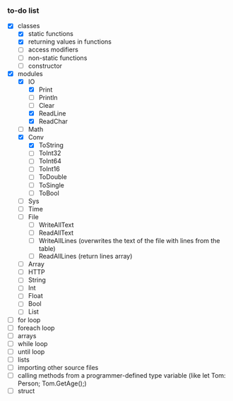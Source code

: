 ### to-do list 
- [x] classes
    - [x] static functions
    - [x] returning values in functions
    - [ ] access modifiers
    - [ ] non-static functions
    - [ ] constructor
- [x] modules
    - [x] IO
        - [x] Print
        - [ ] Println
        - [ ] Clear
        - [x] ReadLine
        - [x] ReadChar
    - [ ] Math
    - [x] Conv
        - [x] ToString
        - [ ] ToInt32
        - [ ] ToInt64
        - [ ] ToInt16
        - [ ] ToDouble
        - [ ] ToSingle
        - [ ] ToBool
    - [ ] Sys
    - [ ] Time
    - [ ] File
        - [ ] WriteAllText
        - [ ] ReadAllText
        - [ ] WriteAllLines (overwrites the text of the file with lines from the table)
        - [ ] ReadAllLines (return lines array)
    - [ ] Array
    - [ ] HTTP
    - [ ] String
    - [ ] Int
    - [ ] Float
    - [ ] Bool
    - [ ] List
- [ ] for loop
- [ ] foreach loop
- [ ] arrays
- [ ] while loop
- [ ] until loop
- [ ] lists
- [ ] importing other source files
- [ ] calling methods from a programmer-defined type variable (like let Tom: Person; Tom.GetAge();)
- [ ] struct
